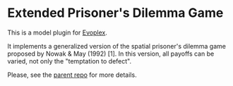 # Extended Prisoner's Dilemma Game

This is a model plugin for [Evoplex](https://evoplex.org).

It implements a generalized version of the spatial prisoner's dilemma game proposed by Nowak & May (1992) [1]. In this version, all payoffs can be varied, not only the "temptation to defect".

Please, see the [parent repo](https://github.com/evoplex/model-prisonersDilemma) for more details.
